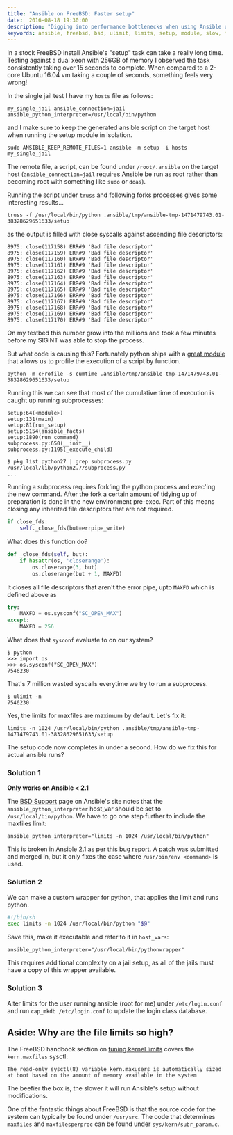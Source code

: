 ```yaml
---
title: "Ansible on FreeBSD: Faster setup"
date:  2016-08-18 19:30:00
description: "Digging into performance bottlenecks when using Ansible under FreeBSD"
keywords: ansible, freebsd, bsd, ulimit, limits, setup, module, slow, fd, file descriptor, truss, cProfile, fork, exec
---
```


In a stock FreeBSD install Ansible's "setup" task can take a really long time. Testing against a dual xeon with 256GB of memory I observed the task consistently taking over 15 seconds to complete. When compared to a 2-core Ubuntu 16.04 vm taking a couple of seconds, something feels very wrong!

In the single jail test I have my `hosts` file as follows:

~~~nohighlight
my_single_jail ansible_connection=jail ansible_python_interpreter=/usr/local/bin/python
~~~

and I make sure to keep the generated ansible script on the target host when running the setup module in isolation.

~~~nohighlight
sudo ANSIBLE_KEEP_REMOTE_FILES=1 ansible -m setup -i hosts my_single_jail
~~~

The remote file, a script, can be found under `/root/.ansible` on the target host (`ansible_connection=jail` requires Ansible be run as root rather than becoming root with something like `sudo` or `doas`).

Running the script under [`truss`](https://www.freebsd.org/cgi/man.cgi?truss) and following forks processes gives some interesting results...

~~~nohighlight
truss -f /usr/local/bin/python .ansible/tmp/ansible-tmp-1471479743.01-38328629651633/setup
~~~

as the output is filled with close syscalls against ascending file descriptors:

~~~nohighlight
8975: close(117158)	ERR#9 'Bad file descriptor'
8975: close(117159)	ERR#9 'Bad file descriptor'
8975: close(117160)	ERR#9 'Bad file descriptor'
8975: close(117161)	ERR#9 'Bad file descriptor'
8975: close(117162)	ERR#9 'Bad file descriptor'
8975: close(117163)	ERR#9 'Bad file descriptor'
8975: close(117164)	ERR#9 'Bad file descriptor'
8975: close(117165)	ERR#9 'Bad file descriptor'
8975: close(117166)	ERR#9 'Bad file descriptor'
8975: close(117167)	ERR#9 'Bad file descriptor'
8975: close(117168)	ERR#9 'Bad file descriptor'
8975: close(117169)	ERR#9 'Bad file descriptor'
8975: close(117170)	ERR#9 'Bad file descriptor'
~~~

On my testbed this number grow into the millions and took a few minutes before my SIGINT was able to stop the process.

But what code is causing this? Fortunately python ships with a [great module](https://docs.python.org/2/library/profile.html#module-cProfile) that allows us to profile the execution of a script by function.

~~~nohighlight
python -m cProfile -s cumtime .ansible/tmp/ansible-tmp-1471479743.01-38328629651633/setup
~~~

Running this we can see that most of the cumulative time of execution is caught up running subprocesses:

~~~nohighlight
setup:64(<module>)
setup:131(main)
setup:81(run_setup)
setup:5154(ansible_facts)
setup:1890(run_command)
subprocess.py:650(__init__)
subprocess.py:1195(_execute_child)
~~~

~~~nohighlight
$ pkg list python27 | grep subprocess.py
/usr/local/lib/python2.7/subprocess.py
...
~~~

Running a subprocess requires fork'ing the python process and exec'ing the new command. After the fork a certain amount of tidying up of preparation is done in the new environment pre-exec. Part of this means closing any inherited file descriptors that are not required.

~~~python
if close_fds:
    self._close_fds(but=errpipe_write)
~~~

What does this function do?

~~~python
def _close_fds(self, but):
    if hasattr(os, 'closerange'):
        os.closerange(3, but)
        os.closerange(but + 1, MAXFD)
~~~

It closes all file descriptors that aren't the error pipe, upto `MAXFD` which is defined above as

~~~python
try:
    MAXFD = os.sysconf("SC_OPEN_MAX")
except:
    MAXFD = 256
~~~

What does that `sysconf` evaluate to on our system?

~~~nohighlight
$ python
>>> import os
>>> os.sysconf("SC_OPEN_MAX")
7546230
~~~

That's 7 million wasted syscalls everytime we try to run a subprocess.

~~~nohighlight
$ ulimit -n
7546230
~~~

Yes, the limits for maxfiles are maximum by default. Let's fix it:

~~~nohighlight
limits -n 1024 /usr/local/bin/python .ansible/tmp/ansible-tmp-1471479743.01-38328629651633/setup
~~~

The setup code now completes in under a second. How do we fix this for actual ansible runs?

### Solution 1

**Only works on Ansible < 2.1**

The [BSD Support](http://docs.ansible.com/ansible/intro_bsd.html) page on Ansible's site notes that the `ansible_python_interpreter` host_var should be set to `/usr/local/bin/python`. We have to go one step further to include the maxfiles limit:

~~~nohighlight
ansible_python_interpreter="limits -n 1024 /usr/local/bin/python"
~~~

This is broken in Ansible 2.1 as per [this bug report](https://github.com/ansible/ansible/issues/15635). A patch was submitted and merged in, but it only fixes the case where `/usr/bin/env <command>` is used.

### Solution 2

We can make a custom wrapper for python, that applies the limit and runs python.

~~~bash
#!/bin/sh
exec limits -n 1024 /usr/local/bin/python "$@"
~~~

Save this, make it executable and refer to it in `host_vars`:

~~~nohighlight
ansible_python_interpreter="/usr/local/bin/pythonwrapper"
~~~

This requires additional complexity on a jail setup, as all of the jails must have a copy of this wrapper available.

### Solution 3

Alter limits for the user running ansible (root for me) under `/etc/login.conf` and run `cap_mkdb /etc/login.conf` to update the login class database.

## Aside: Why are the file limits so high?

The FreeBSD handbook section on [tuning kernel limits](https://www.freebsd.org/doc/handbook/configtuning-kernel-limits.html) covers the `kern.maxfiles` sysctl:

~~~nohighlight
The read-only sysctl(8) variable kern.maxusers is automatically sized at boot based on the amount of memory available in the system
~~~

The beefier the box is, the slower it will run Ansible's setup without modifications.

One of the fantastic things about FreeBSD is that the source code for the system can typically be found under `/usr/src`. The code that determines `maxfiles` and `maxfilesperproc` can be found under `sys/kern/subr_param.c`.